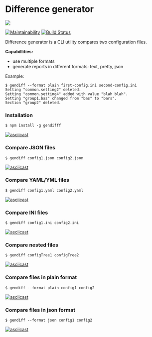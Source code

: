 # Difference generator

[![](https://github.com/tutburatino/frontend-project-lvl2/workflows/Node.js%20CI/badge.svg)](https://github.com/tutburatino/frontend-project-lvl2/actions)

[![Maintainability](https://api.codeclimate.com/v1/badges/bb58df4ceda72cf38e59/maintainability)](https://codeclimate.com/github/tutburatino/frontend-project-lvl2/maintainability) [![Build Status](https://travis-ci.org/tutburatino/frontend-project-lvl2.svg?branch=master)](https://travis-ci.org/tutburatino/frontend-project-lvl2)

Difference generator is a CLI utility compares two configuration files.

**Capabillities:**
  - use multiple formats
  - generate reports in different formats: text, pretty, json

Example:
```
$ gendiff --format plain first-config.ini second-config.ini
Setting "common.setting2" deleted.
Setting "common.setting4" added with value "blah blah".
Setting "group1.baz" changed from "bas" to "bars".
Section "group2" deleted.
```


### Installation
```
$ npm install -g gendifff
```
[![asciicast](https://asciinema.org/a/304587.svg)](https://asciinema.org/a/304587)


### Compare JSON files
```
$ gendiff config1.json config2.json
```
[![asciicast](https://asciinema.org/a/304592.svg)](https://asciinema.org/a/304592)


### Compare YAML/YML files
```
$ gendiff config1.yaml config2.yaml
```
[![asciicast](https://asciinema.org/a/304597.svg)](https://asciinema.org/a/304597)


### Compare INI files
```
$ gendiff config1.ini config2.ini
```
[![asciicast](https://asciinema.org/a/304624.svg)](https://asciinema.org/a/304624)


### Compare nested files
```
$ gendiff configTree1 configTree2
```
[![asciicast](https://asciinema.org/a/304609.svg)](https://asciinema.org/a/304609)


### Compare files in plain format
```
$ gendiff --format plain config1 config2
```
[![asciicast](https://asciinema.org/a/304618.svg)](https://asciinema.org/a/304618)


### Compare files in json format
```
$ gendiff --format json config1 config2
```
[![asciicast](https://asciinema.org/a/304620.svg)](https://asciinema.org/a/304620)
